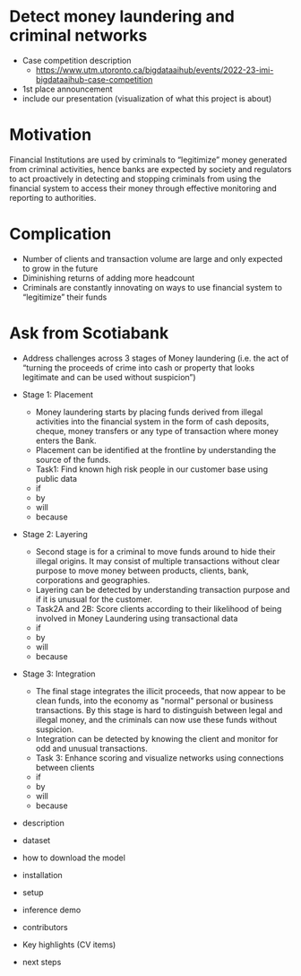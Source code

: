 # Detect money laundering and criminal networks
- Case competition description
  - https://www.utm.utoronto.ca/bigdataaihub/events/2022-23-imi-bigdataaihub-case-competition
- 1st place announcement
- include our presentation (visualization of what this project is about)

# Motivation
Financial Institutions are used by criminals to “legitimize” money generated from criminal activities, hence banks are expected by society and regulators to act proactively in detecting and stopping criminals from using the financial system to access their money through effective monitoring and reporting to authorities.

# Complication
- Number of clients and transaction volume are large and only expected to grow in the future
- Diminishing returns of adding more headcount
- Criminals are constantly innovating on ways to use financial system to “legitimize” their funds

# Ask from Scotiabank
- Address challenges across 3 stages of Money laundering (i.e. the act of “turning the proceeds of crime into cash or property that looks legitimate and can be used without suspicion”)
- Stage 1: Placement
  - Money laundering starts by placing funds derived from illegal activities into the financial system in the form of cash deposits, cheque, money transfers or any type of transaction where money enters the Bank.
  - Placement can be identified at the frontline by understanding the source of the funds.
  - Task1: Find known high risk people in our customer base using public data
  - if 
  - by
  - will
  - because
- Stage 2: Layering
  - Second stage is for a criminal to move funds around to hide their illegal origins. It may consist of multiple transactions without clear purpose to move money between products, clients, bank, corporations and geographies.
  - Layering can be detected by understanding transaction purpose and if it is unusual for the customer.
  - Task2A and 2B: Score clients according to their likelihood of being involved in Money Laundering using transactional data
  - if 
  - by
  - will
  - because
- Stage 3: Integration
  - The final stage integrates the illicit proceeds, that now appear to be clean funds, into the economy as "normal" personal or business transactions. By this stage is hard to distinguish between legal and illegal money, and the criminals can now use these funds without suspicion.
  - Integration can be detected by knowing the client and monitor for odd and unusual transactions.
  - Task 3: Enhance scoring and visualize networks using connections between clients
  - if 
  - by
  - will
  - because

- description
- dataset
- how to download the model
- installation
- setup
- inference demo
- contributors
- Key highlights (CV items)
- next steps
